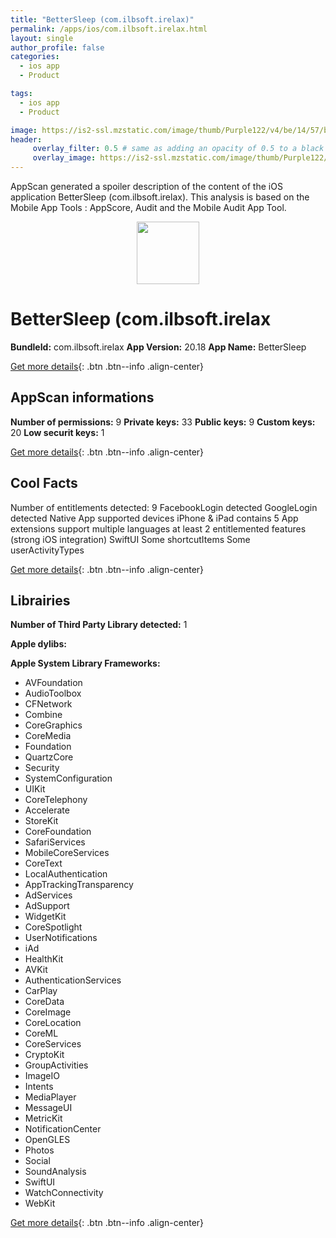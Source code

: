 ```yaml
---
title: "BetterSleep (com.ilbsoft.irelax)"
permalink: /apps/ios/com.ilbsoft.irelax.html
layout: single
author_profile: false
categories: 
  - ios app 
  - Product 

tags: 
  - ios app 
  - Product 

image: https://is2-ssl.mzstatic.com/image/thumb/Purple122/v4/be/14/57/be145755-6409-eecf-d8d9-cf523143230d/AppIcon-1x_U007emarketing-0-7-0-85-220.png/512x512bb.jpg
header: 
     overlay_filter: 0.5 # same as adding an opacity of 0.5 to a black background
     overlay_image: https://is2-ssl.mzstatic.com/image/thumb/Purple122/v4/be/14/57/be145755-6409-eecf-d8d9-cf523143230d/AppIcon-1x_U007emarketing-0-7-0-85-220.png/512x512bb.jpg
---
```

AppScan generated a spoiler description of the content of the iOS application BetterSleep (com.ilbsoft.irelax). This analysis is based on the Mobile App Tools : AppScore, Audit and the Mobile Audit App Tool.

  
  
<div style="text-align: center;"><img src="https://is2-ssl.mzstatic.com/image/thumb/Purple122/v4/be/14/57/be145755-6409-eecf-d8d9-cf523143230d/AppIcon-1x_U007emarketing-0-7-0-85-220.png/512x512bb.jpg" width="100" height="100"></div>  
  
# BetterSleep (com.ilbsoft.irelax

**BundleId:** com.ilbsoft.irelax
**App Version:** 20.18
**App Name:** BetterSleep


[Get more details](/pricing.html){: .btn .btn--info .align-center}  
  
## AppScan informations 

**Number of permissions:** 9
**Private keys:** 33
**Public keys:** 9
**Custom keys:** 20
**Low securit keys:** 1
  
[Get more details](/pricing.html){: .btn .btn--info .align-center}

## Cool Facts

Number of entitlements detected: 9
FacebookLogin detected
GoogleLogin detected
Native App
supported devices iPhone & iPad
contains 5 App extensions
support multiple languages
at least 2 entitlemented features (strong iOS integration)
SwiftUI
Some shortcutItems 
Some userActivityTypes
  
[Get more details](/pricing.html){: .btn .btn--info .align-center}

## Librairies 
**Number of Third Party Library detected:** 1

**Apple dylibs:**


**Apple System Library Frameworks:**
- AVFoundation
- AudioToolbox
- CFNetwork
- Combine
- CoreGraphics
- CoreMedia
- Foundation
- QuartzCore
- Security
- SystemConfiguration
- UIKit
- CoreTelephony
- Accelerate
- StoreKit
- CoreFoundation
- SafariServices
- MobileCoreServices
- CoreText
- LocalAuthentication
- AppTrackingTransparency
- AdServices
- AdSupport
- WidgetKit
- CoreSpotlight
- UserNotifications
- iAd
- HealthKit
- AVKit
- AuthenticationServices
- CarPlay
- CoreData
- CoreImage
- CoreLocation
- CoreML
- CoreServices
- CryptoKit
- GroupActivities
- ImageIO
- Intents
- MediaPlayer
- MessageUI
- MetricKit
- NotificationCenter
- OpenGLES
- Photos
- Social
- SoundAnalysis
- SwiftUI
- WatchConnectivity
- WebKit


  
[Get more details](/pricing.html){: .btn .btn--info .align-center}

